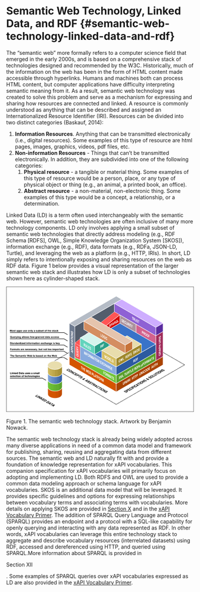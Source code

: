 # Semantic Web Technology, Linked Data, and RDF {#semantic-web-technology-linked-data-and-rdf}

The “semantic web” more formally refers to a computer science field that emerged in the early 2000s, and is based on a comprehensive stack of technologies designed and recommended by the W3C. Historically, much of the information on the web has been in the form of HTML content made accessible through hyperlinks. Humans and machines both can process HTML content, but computer applications have difficulty interpreting semantic meaning from it. As a result, semantic web technology was created to solve this problem and serve as a mechanism for expressing and sharing how resources are connected and linked. A resource is commonly understood as anything that can be described and assigned an Internationalized Resource Identifier (IRI). Resources can be divided into two distinct categories (Baskauf, 2014):

1.  **Information Resources**. Anything that can be transmitted electronically (i.e., digital resources). Some examples of this type of resource are html pages, images, graphics, videos, pdf files, etc.
2.  **Non-information Resources** - Things that can’t be transmitted electronically. In addition, they are subdivided into one of the following categories:
    1.  **Physical resource** - a tangible or material thing. Some examples of this type of resource would be a person, place, or any type of physical object or thing (e.g., an animal, a printed book, an office).
    2.  **Abstract resource** - a non-material, non-electronic thing. Some examples of this type would be a concept, a relationship, or a determination.

Linked Data (LD) is a term often used interchangeably with the semantic web. However, semantic web technologies are often inclusive of many more technology components. LD only involves applying a small subset of semantic web technologies that directly address modeling (e.g., RDF Schema [RDFS], OWL, Simple Knowledge Organization System [SKOS]), information exchange (e.g., RDF), data formats (e.g., RDFa, JSON-LD, Turtle), and leveraging the web as a platform (e.g., HTTP, IRIs). In short, LD simply refers to intentionally exposing and sharing resources on the web as RDF data. Figure 1 below provides a visual representation of the larger semantic web stack and illustrates how LD is only a subset of technologies shown here as cylinder-shaped stack.

![semantic_web_technology_stack.png](assets/semanticweb_technology_stack.png)

Figure 1\. The semantic web technology stack. Artwork by Benjamin Nowack.

The semantic web technology stack is already being widely adopted across many diverse applications in need of a common data model and framework for publishing, sharing, reusing and aggregating data from different sources. The semantic web and LD naturally fit with and provide a foundation of knowledge representation for xAPI vocabularies. This companion specification for xAPI vocabularies will primarily focus on adopting and implementing LD. Both RDFS and OWL are used to provide a common data modeling approach or schema language for xAPI vocabularies. SKOS is an additional data model that will be leveraged. It provides specific guidelines and options for expressing relationships between vocabulary terms and associating terms with vocabularies. More details on applying SKOS are provided in [Section X](../dataset_schema_design/alignment_with_skos.md) and in the [xAPI Vocabulary Primer](https://docs.google.com/document/d/1mQDMOussZ7iKkW5jk1sM8KrOOzjsUYVUmSSXyEhk8v8/edit). The addition of SPARQL Query Language and Protocol (SPARQL) provides an endpoint and a protocol with a SQL-like capability for openly querying and interacting with any data represented as RDF. In other words, xAPI vocabularies can leverage this entire technology stack to aggregate and describe vocabulary resources (interrelated datasets) using RDF, accessed and dereferenced using HTTP, and queried using SPARQL.More information about SPARQL is provided in

Section XII

. Some examples of SPARQL queries over xAPI vocabularies expressed as LD are also provided in the [xAPI Vocabulary Primer](https://docs.google.com/document/d/1mQDMOussZ7iKkW5jk1sM8KrOOzjsUYVUmSSXyEhk8v8/edit).